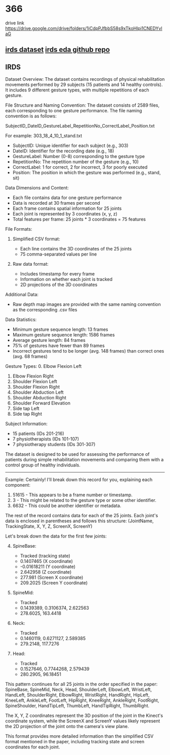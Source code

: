 # 366

drive link https://drive.google.com/drive/folders/1iCdpPJfbbS58s9xTkoHlpi1CNEDYvlaG

[irds dataset](https://zenodo.org/record/4610859)
[irds eda github repo](https://github.com/alina-miron/intellirehabds)
--- 
## IRDS
Dataset Overview:
The dataset contains recordings of physical rehabilitation movements performed by 29 subjects (15 patients and 14 healthy controls). It includes 9 different gesture types, with multiple repetitions of each gesture.

File Structure and Naming Convention:
The dataset consists of 2589 files, each corresponding to one gesture performance. The file naming convention is as follows:

SubjectID_DateID_GestureLabel_RepetitionNo_CorrectLabel_Position.txt

For example: 303_18_4_10_1_stand.txt

- SubjectID: Unique identifier for each subject (e.g., 303)
- DateID: Identifier for the recording date (e.g., 18)
- GestureLabel: Number (0-8) corresponding to the gesture type
- RepetitionNo: The repetition number of the gesture (e.g., 10)
- CorrectLabel: 1 for correct, 2 for incorrect, 3 for poorly executed
- Position: The position in which the gesture was performed (e.g., stand, sit)

Data Dimensions and Content:
- Each file contains data for one gesture performance
- Data is recorded at 30 frames per second
- Each frame contains spatial information for 25 joints
- Each joint is represented by 3 coordinates (x, y, z)
- Total features per frame: 25 joints * 3 coordinates = 75 features

File Formats:
1. Simplified CSV format:
   - Each line contains the 3D coordinates of the 25 joints
   - 75 comma-separated values per line

2. Raw data format:
   - Includes timestamp for every frame
   - Information on whether each joint is tracked
   - 2D projections of the 3D coordinates

Additional Data:
- Raw depth map images are provided with the same naming convention as the corresponding .csv files

Data Statistics:
- Minimum gesture sequence length: 13 frames
- Maximum gesture sequence length: 1586 frames
- Average gesture length: 84 frames
- 75% of gestures have fewer than 89 frames
- Incorrect gestures tend to be longer (avg. 148 frames) than correct ones (avg. 68 frames)

Gesture Types:
0. Elbow Flexion Left
1. Elbow Flexion Right
2. Shoulder Flexion Left
3. Shoulder Flexion Right
4. Shoulder Abduction Left
5. Shoulder Abduction Right
6. Shoulder Forward Elevation
7. Side tap Left
8. Side tap Right

Subject Information:
- 15 patients (IDs 201-216)
- 7 physiotherapists (IDs 101-107)
- 7 physiotherapy students (IDs 301-307)

The dataset is designed to be used for assessing the performance of patients during simple rehabilitation movements and comparing them with a control group of healthy individuals.

---
Example: 
Certainly! I'll break down this record for you, explaining each component:

1. 51615 - This appears to be a frame number or timestamp.
2. 3 - This might be related to the gesture type or some other identifier.
3. 6632 - This could be another identifier or metadata.

The rest of the record contains data for each of the 25 joints. Each joint's data is enclosed in parentheses and follows this structure:
(JointName, TrackingState, X, Y, Z, ScreenX, ScreenY)

Let's break down the data for the first few joints:

4. SpineBase: 
   - Tracked (tracking state)
   - 0.1407465 (X coordinate)
   - -0.01618211 (Y coordinate)
   - 2.642958 (Z coordinate)
   - 277.981 (Screen X coordinate)
   - 209.2025 (Screen Y coordinate)

5. SpineMid: 
   - Tracked
   - 0.1439389, 0.3106374, 2.622563
   - 278.6025, 163.4418

6. Neck:
   - Tracked
   - 0.1460119, 0.6271127, 2.589385
   - 279.2148, 117.7276

7. Head:
   - Tracked
   - 0.1527646, 0.7744268, 2.579439
   - 280.2905, 96.18451

This pattern continues for all 25 joints in the order specified in the paper:
SpineBase, SpineMid, Neck, Head, ShoulderLeft, ElbowLeft, WristLeft, HandLeft, ShoulderRight, ElbowRight, WristRight, HandRight, HipLeft, KneeLeft, AnkleLeft, FootLeft, HipRight, KneeRight, AnkleRight, FootRight, SpineShoulder, HandTipLeft, ThumbLeft, HandTipRight, ThumbRight.

The X, Y, Z coordinates represent the 3D position of the joint in the Kinect's coordinate system, while the ScreenX and ScreenY values likely represent the 2D projection of the joint onto the camera's view plane.

This format provides more detailed information than the simplified CSV format mentioned in the paper, including tracking state and screen coordinates for each joint.
